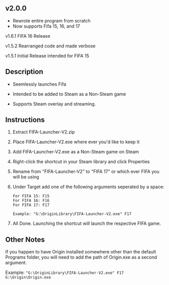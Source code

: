 v2.0.0 
------
- Rewrote entire program from scratch
- Now supports Fifa 15, 16, and 17

v1.6.1 FIFA 16 Release

v1.5.2 Rearranged code and made verbose

v1.5.1 Initial Release intended for FIFA 15

Description
-----------
- Seemlessly launches Fifa

- Intended to be added to Steam as a Non-Steam game

- Supports Steam overlay and streaming.

Instructions
------------

1. Extract FIFA-Launcher-V2.zip

2. Place FIFA-Launcher-V2.exe where ever you'd like to keep it

3. Add FIFA-Launcher-V2.exe as a Non-Steam game on Steam

4. Right-click the shortcut in your Steam library and click Properties

5. Rename from "FIFA-Launcher-V2" to "FIFA 17" or which ever FIFA you will be using

6. Under Target add one of the following arguments seperated by a space:
	```
	For FIFA 15: F15
	For FIFA 16: F16
	For FIFA 17: F17
	
	Example: "G:\OriginLibrary\FIFA-Launcher-V2.exe" F17
	```
7. All Done. Launching the shortcut will launch the respective FIFA game.

Other Notes
-----------
If you happen to have Origin installed somewhere other than the default Programs folder, 
you will need to add the path of Origin.exe as a second argument.

Example:
`"G:\OriginLibrary\FIFA-Launcher-V2.exe" F17 G:\Origin\Origin.exe`
